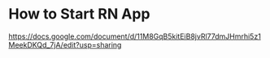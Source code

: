 # How to Start RN App

https://docs.google.com/document/d/11M8GqB5kitEiB8jvRl77dmJHmrhi5z1MeekDKQd_7jA/edit?usp=sharing
